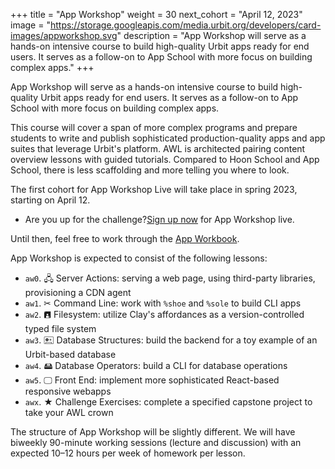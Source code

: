 +++
title = "App Workshop"
weight = 30
next_cohort = "April 12, 2023"
image = "https://storage.googleapis.com/media.urbit.org/developers/card-images/appworkshop.svg"
description = "App Workshop will serve as a hands-on intensive course to build high-quality Urbit apps ready for end users. It serves as a follow-on to App School with more focus on building complex apps."
+++

App Workshop will serve as a hands-on intensive course to build
high-quality Urbit apps ready for end users.  It serves as a follow-on
to App School with more focus on building complex apps.

This course will cover a span of more complex programs and prepare
students to write and publish sophisticated production-quality apps and
app suites that leverage Urbit's platform.  AWL is architected pairing
content overview lessons with guided tutorials.  Compared to Hoon School
and App School, there is less scaffolding and more telling you where to
look.

The first cohort for App Workshop Live will take place in spring 2023,
starting on April 12.

- Are you up for the challenge?[Sign up now](https://forms.gle/tP7yJoa4JP1G4Jv19) for App Workshop live.

Until then, feel free to work through the [App
Workbook](/guides/additional/app-workbook).

App Workshop is expected to consist of the following lessons:

-   `aw0`. 🖧 Server Actions:  serving a web page, using third-party libraries, provisioning a CDN agent
-   `aw1`. ✂ Command Line:  work with `%shoe` and `%sole` to build CLI apps
-   `aw2`. 🖪 Filesystem:  utilize Clay's affordances as a version-controlled typed file system
-   `aw3`. 🖭 Database Structures:  build the backend for a toy example of an Urbit-based database
-   `aw4`. 🖴 Database Operators:  build a CLI for database operations
-   `aw5`. 🖵 Front End:  implement more sophisticated React-based responsive webapps
-   `awx`. ★ Challenge Exercises:  complete a specified capstone project to take your AWL crown

The structure of App Workshop will be slightly different.  We will have biweekly 90-minute working sessions (lecture and discussion) with an expected 10–12 hours per week of homework per lesson.
